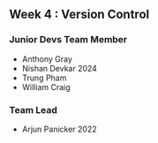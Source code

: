 ## Week 4 : Version Control

### Junior Devs Team Member

- Anthony Gray
- Nishan Devkar 2024
- Trung Pham
- William Craig 

### Team Lead

- Arjun Panicker 2022